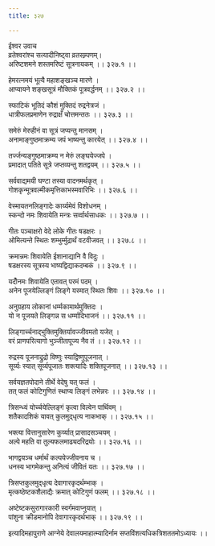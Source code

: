 ```yaml
---
title: ३२७

---
```

ईश्वर उवाच  
व्रतेश्वरांश्च सत्यादीनिष्ट्वा व्रतसम्र्पणम्।  
अरिष्टशमने शस्तमरिष्टं सूत्रनायकम् ।। ३२७.१ ।।  
  
हेमरत्नमयं भूत्यै महाशङ्खञ्च मारणे ।  
आप्यायने शङ्खसूत्रं मौक्तिकं पूत्रवर्द्धनम् ।। ३२७.२ ।।  
  
स्फाटिकं भूतिदं कौशं मुक्तिदं रुद्रनेत्रजं ।  
धात्रीफलप्रमाणेन रुद्राक्षँ चोत्तमन्ततः ।। ३२७.३ ।।  
  
समेरुं मेरुहीनं वा सूत्रं जप्यन्तु मानसम् ।  
अनामाङ्गुष्ठमाक्रम्य जपं भाष्यन्तु कारयेत् ।। ३२७.४ ।।  
  
तर्ज्जन्यङ्गुष्ठमाक्रम्य न मेरुं लङ्घयेज्जपे ।  
प्रमादात् पतिते सूत्रे जप्तव्यन्तु शतद्वयम् ।। ३२७.५ ।।  
  
सर्ववाद्यमयी घण्टा तस्या वादनमर्थकृत् ।  
गोशकृन्मूत्रवल्मीकमृत्तिकाभस्मवारिभिः ।। ३२७.६ ।।  
  
वेस्मायतनलिङ्गादेः कार्य्यमेवं विशोधनम् ।  
स्कन्दो नमः शिवायेति मन्त्रः सर्व्वार्थसाधकः ।। ३२७.७ ।।  
  
गीतः पञ्चाक्षरो वेदे लोके गीतः षडक्षरः ।  
ओमित्यन्ते स्थितः शम्भुर्म्मुद्रार्थं वटवीजवत् ।। ३२७.८ ।।  
  
क्रमान्नमः शिवायेति ईशानाद्यानि वै विदुः ।  
षडक्षरस्य सूत्रस्य भाष्यद्विद्याकदम्बकं ।। ३२७.९ ।।  
  
यदोँनमः शिवायेति एतावत् परमं पदम् ।  
अनेन पूजयेल्लिङ्गं लिङ्गे यस्मात् स्थितः शिवः ।। ३२७.१० ।।  
  
अनुग्रहाय लोकानां धर्म्मकामार्थमुक्तिदः ।  
यो न पूजयते लिङ्गन्न स धर्म्मादिभाजनं ।। ३२७.११ ।।  
  
लिङ्गार्च्चनाद्भुक्तिमुक्तिर्यावज्जीवमतो यजेत् ।  
वरं प्राणपरित्यागो भुञ्जीतापूज्य नैव तं ।। ३२७.१२ ।।  
  
रुद्रस्य पूजनाद्रुद्रो विष्णुः स्याद्विष्णुपूजनात् ।  
सूर्य्यः स्यात् सूर्य्यपूजातः शक्त्यादिः शक्तिपूजनात् ।। ३२७.१३ ।।  
  
सर्वयज्ञतपोदाने तीर्थे वेदेषु यत् फलं ।  
तत् फलं कोटिगुणितं स्थाप्य लिङ्गं लभेन्नरः ।। ३२७.१४ ।।  
  
त्रिसन्ध्यं योर्च्चयेल्लिङ्गं कृत्वा विल्वेन पार्थिवम् ।  
शतैकादशिकं यावत् कुलमुद्‌धृत्य नाकभाक् ।। ३२७.१५ ।।  
  
भक्त्या वित्तानुसारेण कुर्य्यात् प्रासादसञ्चयम् ।  
अल्पे महति वा तुल्यफलमाढ्यदरिद्रयोः ।। ३२७.१६ ।।  
  
भागद्वयञ्च धर्मार्थं कल्पयेज्जीवनाय च ।  
धनस्य भागमेकन्तु अनित्यं जीवितं यतः ।। ३२७.१७ ।।  
  
त्रिसप्तकुलमुद्‌धृत्य देवागारकृदर्थम्भाक् ।  
मृत्कष्ठेष्टकशैलाद्यैः क्रमात् कोटिगुणं फलम् ।। ३२७.१८ ।।  
  
अष्टेष्टकसुरागारकारी स्वर्गमवाप्नुयात् ।  
पांशुना क्रीडमानोपि देवागारकृदर्थभाक् ।। ३२७.१९ ।।  
  
इत्यादिमहापुराणे आग्नेये देवालयमाहात्म्यादिर्नाम सप्तविंशत्यधिकत्रिशततमोऽध्यायः ।।